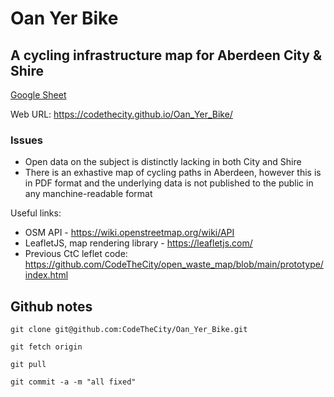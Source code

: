 # Oan Yer Bike

## A cycling infrastructure map for Aberdeen City & Shire

[Google Sheet](https://docs.google.com/spreadsheets/d/1IW99xQt3ZQ1PhpR2OaO9vPZ0IojuF8E-snjB-NPnN6g)

Web URL: https://codethecity.github.io/Oan_Yer_Bike/

### Issues
- Open data on the subject is distinctly lacking in both City and Shire
- There is an exhastive map of cycling paths in Aberdeen, however this is in PDF format and the underlying data is not published to the public in any manchine-readable format


Useful links:
* OSM API - https://wiki.openstreetmap.org/wiki/API
* LeafletJS, map rendering library - https://leafletjs.com/
* Previous CtC leflet code: https://github.com/CodeTheCity/open_waste_map/blob/main/prototype/index.html

## Github notes

`git clone git@github.com:CodeTheCity/Oan_Yer_Bike.git`

`git fetch origin`

`git pull`

`git commit -a -m "all fixed"`
